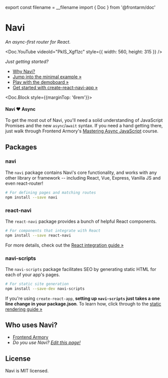 export const filename = __filename
import { Doc } from '@frontarm/doc'

Navi
====

*An async-first router for React.*

<Doc.YouTube videoId="PkIS_Xgf1zc" style={{ width: 560, height: 315 }} />

*Just getting started?*

- [Why Navi?](./motivation)
- [Jump into the minimal example &raquo;](./guides/minimal-example)
- [Play with the demoboard &raquo;](https://frontarm.com/demoboard/?id=1229d493-ffaf-4133-b384-0f7dfec85af5)
- [Get started with create-react-navi-app &raquo;](./create-react-navi-app)

<Doc.Block style={{marginTop: '6rem'}}>
<aside>
<h4>Navi ❤️ Async</h4>

To get the most out of Navi, you'll need a solid understanding of JavaScript Promises and the new `async`/`await` syntax. If you need a hand getting there, just walk through Frontend Armory's [Mastering Async JavaScript](https://frontarm.com/courses/async-javascript/) course.

</aside>
</Doc.Block>


Packages
--------

### navi

The `navi` package contains Navi's core functionality, and works with any other library or framework -- including React, Vue, Express, Vanilla JS and even react-router!

```bash
# For defining pages and matching routes
npm install --save navi
```


### react-navi

The `react-navi` package provides a bunch of helpful React components.

```bash
# For components that integrate with React
npm install --save react-navi
```

For more details, check out the [React integration guide &raquo;](./integrations/react/)


### navi-scripts

The `navi-scripts` package facilitates SEO by generating static HTML for each of your app's pages.

```bash
# For static site generation
npm install --save-dev navi-scripts
```

If you're using `create-react-app`, **setting up `navi-scripts` just takes a one line change in your package.json**. To learn how, click through to the [static rendering guide &raquo;](./guides/static-rendering)


Who uses Navi?
--------------

- [Frontend Armory](https://frontarm.com)
- *Do you use Navi? [Edit this page!](https://github.com/frontarm/navi-website/edit/master/src/pages/start-here.md)*


License
-------

Navi is MIT licensed.
